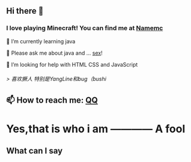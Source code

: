 
## Hi there 👋
### I love playing Minecraft! You can find me at [Namemc](https://namemc.com/profile/xingyuan1023.1)

🌱 I’m currently learning java 

💬 Please ask me about java and ... [sex](https://cn.pornhub.com/users/simple_qwq)!

🤔 I’m looking for help with HTML CSS and JavaScript

###### > 喜欢撅人 特别是YangLine和bug（bushi

## 📫 How to reach me: [QQ](http://wpa.qq.com/msgrd?v=3&uin=3109224712&site=qq&menu=yes)

# Yes,that is who i am ———— A fool
## What can I say

<!--
**xingyuan1023/xingyuan1023** is a ✨ _special_ ✨ repository because its `README.md` (this file) appears on your GitHub profile.

Here are some ideas to get you started:

- 🔭 I’m currently working on ...
- 🌱 I’m currently learning ...
- 👯 I’m looking to collaborate on ...
- 🤔 I’m looking for help with ...
- 💬 Ask me about ...
- 📫 How to reach me: ...
- 😄 Pronouns: ...
- ⚡ Fun fact: ...
-->
